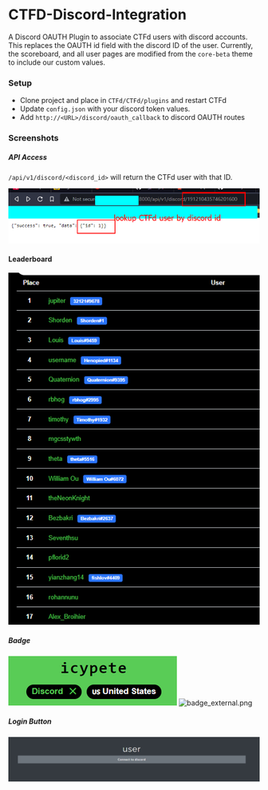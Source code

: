 # CTFD-Discord-Integration

A Discord OAUTH Plugin to associate CTFd users with discord accounts. This replaces the OAUTH id field with the discord ID of the user. Currently, the scoreboard, and all user pages are modified from the `core-beta` theme to include our custom values.

### Setup

+ Clone project and place in `CTFd/CTFd/plugins` and restart CTFd 
+ Update `config.json` with your discord token values.
+ Add `http://<URL>/discord/oauth_callback` to discord OAUTH routes

### Screenshots

##### API Access

`/api/v1/discord/<discord_id>` will return the CTFd user with that ID.

![api.png](img/api.png)

#### Leaderboard

![leaderboard.png](img/leaderboard.png)

##### Badge

![badge.png](img/badge.png)
![badge_external.png](img/profile_external.png)

##### Login Button
![profile.png](img/profile.png)